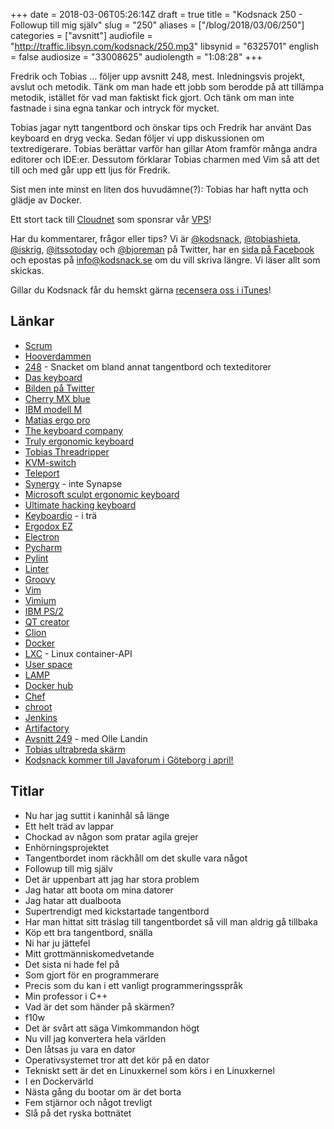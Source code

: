 +++
date = 2018-03-06T05:26:14Z
draft = true
title = "Kodsnack 250 - Followup till mig själv"
slug = "250"
aliases = ["/blog/2018/03/06/250"]
categories = ["avsnitt"]
audiofile = "http://traffic.libsyn.com/kodsnack/250.mp3"
libsynid = "6325701"
english = false
audiosize = "33008625"
audiolength = "1:08:28"
+++

Fredrik och Tobias … följer upp avsnitt 248, mest. Inledningsvis projekt, avslut och metodik. Tänk om man hade ett jobb som berodde på att tillämpa metodik, istället för vad man faktiskt fick gjort. Och tänk om man inte fastnade i sina egna tankar och intryck för mycket.

Tobias jagar nytt tangentbord och önskar tips och Fredrik har använt Das keyboard en dryg vecka. Sedan följer vi upp diskussionen om textredigerare. Tobias berättar varför han gillar Atom framför många andra editorer och IDE:er. Dessutom förklarar Tobias charmen med Vim så att det till och med går upp ett ljus för Fredrik.

Sist men inte minst en liten dos huvudämne(?): Tobias har haft nytta och glädje av Docker.

Ett stort tack till [Cloudnet](http://www.cloudnet.se) som sponsrar vår [VPS](http://en.wikipedia.org/wiki/Virtual_private_server)!

Har du kommentarer, frågor eller tips? Vi är [@kodsnack](https://www.twitter.com/kodsnack), [@tobiashieta](https://www.twitter.com/tobiashieta), [@iskrig](https://www.twitter.com/iskrig), [@itssotoday](https://twitter.com/itssotoday) och [@bjoreman](https://www.twitter.com/bjoreman) på Twitter, har en [sida på Facebook](https://www.facebook.com/kodsnack) och epostas på [info@kodsnack.se](mailto:info@kodsnack.se) om du vill skriva längre. Vi läser allt som skickas.

Gillar du Kodsnack får du hemskt gärna [recensera oss i iTunes](http://itunes.apple.com/se/podcast/kodsnack/id561631498?l=en)!

## Länkar ##
* [Scrum](https://en.wikipedia.org/wiki/Scrum_%28software_development%29)
* [Hooverdammen](https://en.wikipedia.org/wiki/Hoover_Dam)
* [248](http://kodsnack.se/248/) - Snacket om bland annat tangentbord och texteditorer
* [Das keyboard](https://www.daskeyboard.com/)
* [Bilden på Twitter](https://twitter.com/bjoreman/status/965942158015586305)
* [Cherry MX blue](http://www.keyboardco.com/blog/index.php/2012/12/an-introduction-to-cherry-mx-mechanical-switches/)
* [IBM modell M](https://en.wikipedia.org/wiki/Model_M_keyboard)
* [Matias ergo pro](http://matias.ca/ergopro/pc/)
* [The keyboard company](http://www.keyboardco.com/)
* [Truly ergonomic keyboard](https://www.trulyergonomic.com/store/index.php)
* [Tobias Threadripper](http://kodsnack.se/230/)
* [KVM-switch](https://en.wikipedia.org/wiki/KVM_switch)
* [Teleport](https://teleport.en.softonic.com/mac)
* [Synergy](https://symless.com/synergy) - inte Synapse
* [Microsoft sculpt ergonomic keyboard](https://www.microsoft.com/accessories/sv-se/products/keyboards/sculpt-ergonomic-desktop/l5v-00009)
* [Ultimate hacking keyboard](https://ultimatehackingkeyboard.com/)
* [Keyboardio](https://shop.keyboard.io/) - i trä
* [Ergodox EZ](https://ergodox-ez.com/)
* [Electron](https://electronjs.org/)
* [Pycharm](https://www.jetbrains.com/pycharm/)
* [Pylint](https://www.pylint.org/)
* [Linter](https://en.wikipedia.org/wiki/Lint_%28software%29)
* [Groovy](https://en.wikipedia.org/wiki/Groovy_%28programming_language%29)
* [Vim](https://en.wikipedia.org/wiki/Vim_%28text_editor%29)
* [Vimium](https://github.com/philc/vimium)
* [IBM PS/2](https://en.wikipedia.org/wiki/IBM_Personal_System/2)
* [QT creator](http://doc.qt.io/qtcreator/)
* [Clion](https://www.jetbrains.com/clion/)
* [Docker](https://en.wikipedia.org/wiki/Docker_%28software%29)
* [LXC](https://en.wikipedia.org/wiki/LXC) - Linux container-API
* [User space](https://en.wikipedia.org/wiki/User_space)
* [LAMP](https://en.wikipedia.org/wiki/LAMP_%28software_bundle%29)
* [Docker hub](https://hub.docker.com/)
* [Chef](https://en.wikipedia.org/wiki/Chef_%28software%29)
* [chroot](https://en.wikipedia.org/wiki/Chroot)
* [Jenkins](https://en.wikipedia.org/wiki/Jenkins_%28software%29)
* [Artifactory](https://jfrog.com/artifactory/)
* [Avsnitt 249](http://kodsnack.se/249/) - med Olle Landin
* [Tobias ultrabreda skärm](https://www.acer.com/ac/en/US/content/series/xr)
* [Kodsnack kommer till Javaforum i Göteborg i april!](https://www.meetup.com/Javaforum-Goteborg/events/246859957/)

## Titlar ##
* Nu har jag suttit i kaninhål så länge
* Ett helt träd av lappar
* Chockad av någon som pratar agila grejer
* Enhörningsprojektet
* Tangentbordet inom räckhåll om det skulle vara något
* Followup till mig själv
* Det är uppenbart att jag har stora problem
* Jag hatar att boota om mina datorer
* Jag hatar att dualboota
* Supertrendigt med kickstartade tangentbord
* Har man hittat sitt träslag till tangentbordet så vill man aldrig gå tillbaka
* Köp ett bra tangentbord, snälla
* Ni har ju jättefel
* Mitt grottmänniskomedvetande
* Det sista ni hade fel på
* Som gjort för en programmerare
* Precis som du kan i ett vanligt programmeringsspråk
* Min professor i C++
* Vad är det som händer på skärmen?
* f10w
* Det är svårt att säga Vimkommandon högt
* Nu vill jag konvertera hela världen
* Den låtsas ju vara en dator
* Operativsystemet tror att det kör på en dator
* Tekniskt sett är det en Linuxkernel som körs i en Linuxkernel
* I en Dockervärld
* Nästa gång du bootar om är det borta
* Fem stjärnor och något trevligt
* Slå på det ryska bottnätet